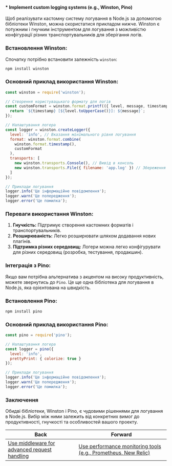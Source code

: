 #### * Implement custom logging systems (e.g., Winston, Pino)

Щоб реалізувати кастомну систему логування в Node.js за допомогою бібліотеки Winston, можна скористатися прикладом нижче. Winston є потужним і гнучким інструментом для логування з можливістю конфігурації різних транспортувальників для зберігання логів.

### Встановлення Winston:

Спочатку потрібно встановити залежність `winston`:

```bash
npm install winston
```

### Основний приклад використання Winston:

```javascript
const winston = require('winston');

// Створення користувацького формату для логів
const customFormat = winston.format.printf(({ level, message, timestamp }) => {
  return `${timestamp} [${level.toUpperCase()}]: ${message}`;
});

// Налаштування логера
const logger = winston.createLogger({
  level: 'info', // Вказання мінімального рівня логування
  format: winston.format.combine(
    winston.format.timestamp(),
    customFormat
  ),
  transports: [
    new winston.transports.Console(), // Вивід в консоль
    new winston.transports.File({ filename: 'app.log' }) // Збереження в файл
  ]
});

// Приклади логування
logger.info('Це інформаційне повідомлення');
logger.warn('Це попередження');
logger.error('Це помилка');
```

### Переваги використання Winston:

1. **Гнучкість:** Підтримує створення кастомних форматів і транспортувальників.
2. **Розширюваність:** Легко розширювати шляхом додавання нових плагінів.
3. **Підтримка різних середовищ:** Логери можна легко конфігурувати для різних середовищ (розробка, тестування, продакшин).

### Інтеграція з Pino:

Якщо вам потрібна альтернатива з акцентом на високу продуктивність, можете звернутись до `Pino`. Це ще одна бібліотека для логування в Node.js, яка орієнтована на швидкість.

### Встановлення Pino:

```bash
npm install pino
```

### Основний приклад використання Pino:

```javascript
const pino = require('pino');

// Налаштування логера
const logger = pino({
  level: 'info',
  prettyPrint: { colorize: true }
});

// Приклади логування
logger.info('Це інформаційне повідомлення');
logger.warn('Це попередження');
logger.error('Це помилка');
```

### Заключення

Обидві бібліотеки, Winston і Pino, є чудовими рішеннями для логування в Node.js. Вибір між ними залежить від конкретних вимог до продуктивності, гнучкості та особливостей вашого проекту.

| Back | Forward |
|---|---|
| [Use middleware for advanced request handling](/ua/senior/nodejs/use-middleware-for-complex-http-requests.md)  | [Use performance monitoring tools (e.g., Prometheus, New Relic)](/ua/senior/nodejs/use-performance-monitoring-tools-eg-prometheus-new-relic.md) |